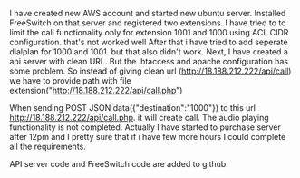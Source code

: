 


I have created new AWS account and started new ubuntu server.
Installed FreeSwitch on that server and registered two extensions.
I have tried to to limit the call functionality only for extension 1001 and 1000 using ACL CIDR configuration. that's not worked well
After that i have tried to add seperate dialplan for 1000 and 1001. but that also didn't work.
Next, I have created a api server with clean URL. But the .htaccess and apache configuration has some problem. So instead of giving clean url (http://18.188.212.222/api/call) we have to provide path with file extension("http://18.188.212.222/api/call.php")

When sending POST JSON data({"destination":"1000"}) to this url http://18.188.212.222/api/call.php. it will create call. The audio playing functionality is not completed. 
Actually I have started to purchase server after 12pm and I pretty sure that if i have few more hours I could complete all the requirements.

API server code and FreeSwitch code are added to github.
